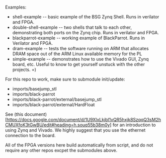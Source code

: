 Examples:

- shell-example -- basic example of the BSG Zynq Shell. Runs in verilator and FPGA.
- double-shell-example -- two shells that talk to each other, demonstrating both ports on the Zynq chip. Runs in verilator and FPGA.
- blackparrot-example -- working example of BlackParrot. Runs in Verilator and FPGA.
- dram-example -- tests the software running on ARM that allocates DRAM space out of the ARM Linux available memory for the PL
- simple-example -- demonstrates how to use the Vivado GUI, Zynq board, etc. Useful to know to get yourself unstuck with the other projects. =)

For this repo to work, make sure to submodule init/update:

- imports/basejump\_stl
- imports/black-parrot
- imports/black-parrot/external/basejump\_stl
- imports/black-parrot/external/HardFloat

See (this document)[https://docs.google.com/document/d/1U9XIxLkjbI1vQR5hxjk8SzqqQ3sM2hCMUXfoK3tGwBU/edit#heading=h.souq55b38m0y] for an introduction to using Zynq and Vivado. We highly suggest that you use the ethernet connection to the board.

All of the FPGA versions here build automatically from script, and do not require any other repos excpet the submodules above.
